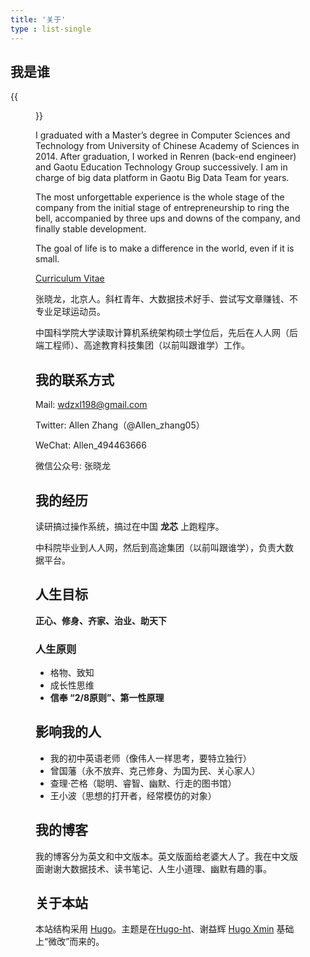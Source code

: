 ```yaml
---
title: '关于'
type : list-single
---
```


## 我是谁

{{<figure src="/media/trip_saipan.jpeg" caption="Photographed during a trip to Saipan by suxia.Wang in 2017" width="450" height="400">}}

I graduated with a Master’s degree in Computer Sciences and Technology from University of Chinese Academy of Sciences in 2014. After graduation, I worked in Renren (back-end engineer) and Gaotu Education Technology Group successively. I am in charge of big data platform in Gaotu Big Data Team for years.

The most unforgettable experience is the whole stage of the company from the initial stage of entrepreneurship to ring the bell, accompanied by three ups and downs of the company, and finally stable development.

The goal of life is to make a difference in the world, even if it is small.

[Curriculum Vitae](https://techims.com/file/xxx.pdf)

张晓龙，北京人。斜杠青年、大数据技术好手、尝试写文章赚钱、不专业足球运动员。

中国科学院大学读取计算机系统架构硕士学位后，先后在人人网（后端工程师）、高途教育科技集团（以前叫跟谁学）工作。

## 我的联系方式

Mail: wdzxl198@gmail.com

Twitter: Allen Zhang（@Allen_zhang05）

WeChat: Allen_494463666

微信公众号: 张晓龙

## 我的经历

读研搞过操作系统，搞过在中国 **龙芯** 上跑程序。

中科院毕业到人人网，然后到高途集团（以前叫跟谁学），负责大数据平台。

## 人生目标

**正心、修身、齐家、治业、助天下**

### 人生原则
- 格物、致知
- 成长性思维
- **信奉 “2/8原则”、第一性原理**

## 影响我的人

- 我的初中英语老师（像伟人一样思考，要特立独行）
- 曾国藩（永不放弃、克己修身、为国为民、关心家人）
- 查理·芒格（聪明、睿智、幽默、行走的图书馆）
- 王小波（思想的打开者，经常模仿的对象）

## 我的博客

我的博客分为英文和中文版本。英文版面给老婆大人了。我在中文版面谢谢大数据技术、读书笔记、人生小道理、幽默有趣的事。

## 关于本站

本站结构采用 [Hugo](https://gohugo.io)。主题是在[Hugo-ht](https://github.com/hongtaoh/hugo-ht)、谢益辉 [Hugo Xmin](https://github.com/yihui/hugo-xmin) 基础上“微改”而来的。
